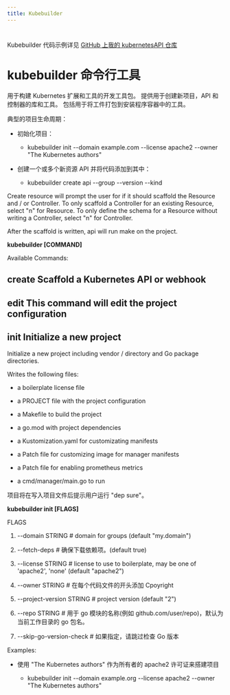 ```yaml
---
title: Kubebuilder
---
```


#

Kubebuilder 代码示例详见 [GitHub 上我的 kubernetesAPI 仓库](https://github.com/DesistDaydream/kubernetesAPI/tree/master/operator)

# kubebuilder 命令行工具

用于构建 Kubernetes 扩展和工具的开发工具包。 提供用于创建新项目，API 和控制器的库和工具。 包括用于将工件打包到安装程序容器中的工具。

典型的项目生命周期：

- 初始化项目：

  - kubebuilder init --domain example.com --license apache2 --owner "The Kubernetes authors"

- 创建一个或多个新资源 API 并将代码添加到其中：

  - kubebuilder create api --group <group> --version <version> --kind <Kind>

Create resource will prompt the user for if it should scaffold the Resource and / or Controller. To only scaffold a Controller for an existing Resource, select "n" for Resource. To only define the schema for a Resource without writing a Controller, select "n" for Controller.

After the scaffold is written, api will run make on the project.

**kubebuilder \[COMMAND]**

Available Commands:

## create Scaffold a Kubernetes API or webhook

## edit This command will edit the project configuration

## init Initialize a new project

Initialize a new project including vendor / directory and Go package directories.

Writes the following files:

- a boilerplate license file

- a PROJECT file with the project configuration

- a Makefile to build the project

- a go.mod with project dependencies

- a Kustomization.yaml for customizating manifests

- a Patch file for customizing image for manager manifests

- a Patch file for enabling prometheus metrics

- a cmd/manager/main.go to run

项目将在写入项目文件后提示用户运行 "dep sure"。

**kubebuilder init \[FLAGS]**

FLAGS

1. \--domain STRING # domain for groups (default "my.domain")

2. \--fetch-deps # 确保下载依赖项。(default true)

3. \--license STRING # license to use to boilerplate, may be one of 'apache2', 'none' (default "apache2")

4. \--owner STRING # 在每个代码文件的开头添加 Cpoyright

5. \--project-version STRING # project version (default "2")

6. \--repo STRING # 用于 go 模块的名称(例如 github.com/user/repo)，默认为当前工作目录的 go 包名。

7. \--skip-go-version-check # 如果指定，请跳过检查 Go 版本

Examples:

- 使用 "The Kubernetes authors" 作为所有者的 apache2 许可证来搭建项目

  - kubebuilder init --domain example.org --license apache2 --owner "The Kubernetes authors"
